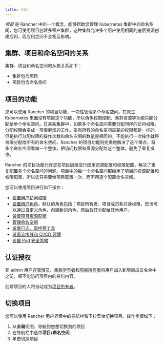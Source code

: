 ```yaml
---
title: 介绍
---
```


_项目_ 是 Rancher 中的一个概念，能够帮助您管理 Kubernetes 集群中的命名空间，您可使用项目创建多租户集群，这种集群允许多个用户使用相同的底层资源创建应用，而应用之间不会相互影响。

## 集群、项目和命名空间的关系

集群、项目和命名空间的从属关系如下：

- 集群包含项目
- 项目包含命名空间

## 项目的功能

您可以使用 Rancher 的项目功能，一次性管理多个命名空间。在原生 Kubernetes 里面没有项目这个功能，所以角色权限控制、集群资源等功能只能分配给单个命名空间。在某些集群中，如果多个命名空间需要分配同样的访问权限，分配权限会变成一项很麻烦的工作。虽然所有的命名空间需要的权限都是一样的，但是执行分配权限的操作次数和命名空间的数量是相同的，不能执行一次操作就将权限分配给所有的命名空间。Rancher 的项目功能则完美地解决了这个痛点，将多个命名空间看做一个整体，把访问权限和资源分配给这个整体，避免了重复操作。

Rancher 的项目功能允许您在项目层级进行应用资源配置和权限配置，解决了重复配置多个命名空间的问题。项目中的每一个命名空间都继承了项目的资源配置和权限配置，所以您只需要给项目配置一次，而不用逐个配置命名空间。

您可以使用项目进行如下操作：

- [设置用户访问权限](/docs/project-admin/project-members/_index)
- [设置用户角色](/docs/admin-settings/rbac/cluster-project-roles/_index)，默认的角色包括：项目所有者、项目成员和只读权限，您也可以通过[自定义角色](/docs/admin-settings/rbac/default-custom-roles/_index)，创建新的角色，然后将其分配给其他用户。
- [设置项目资源配额](/docs/project-admin/resource-quotas/_index)
- [管理命名空间](/docs/project-admin/namespaces/_index)
- [设置日志、监控等工具](/docs/project-admin/tools/_index)
- [设置流水线和 CI/CD 环境](/docs/project-admin/pipelines/_index)
- [设置 Pod 安全策略](/docs/project-admin/pod-security-policies/_index)

## 认证授权

非 admin 用户在[管理员](/docs/admin-settings/rbac/global-permissions/_index)、[集群所有者](/docs/admin-settings/rbac/cluster-project-roles/_index)和[项目所有者](/docs/admin-settings/rbac/cluster-project-roles/_index)将用户加入到项目成员名单中之前，都不能访问项目内的任何内容。

创建项目的人将自动成为[项目所有者](/docs/admin-settings/rbac/cluster-project-roles/_index)。

## 切换项目

您可以使用 Rancher 用户界面中的导航栏和下拉菜单切换项目。操作步骤如下：

1. 从**全局**视图，导航到您想切换到的项目
2. 在导航栏中选中**项目/命名空间**
3. 单击切换项目
